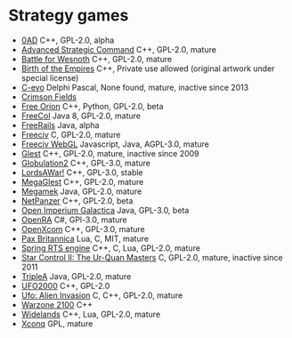 # Strategy games

[comment]: # (start of autogenerated content, do not edit)
- [0AD](0ad.md) C++, GPL-2.0, alpha
- [Advanced Strategic Command](asc.md) C++, GPL-2.0, mature
- [Battle for Wesnoth](wesnoth.md) C++, GPL-2.0, mature
- [Birth of the Empires](birth_of_the_empires.md) C++, Private use allowed (original artwork under special license)
- [C-evo](c_evo.md) Delphi Pascal, None found, mature, inactive since 2013
- [Crimson Fields](crimson_fields.md) 
- [Free Orion](freeorion.md) C++, Python, GPL-2.0, beta
- [FreeCol](freecol.md) Java 8, GPL-2.0, mature
- [FreeRails](freerails.md) Java, alpha
- [Freeciv](freeciv.md) C, GPL-2.0, mature
- [Freeciv WebGL](freeciv_web.md) Javascript, Java, AGPL-3.0, mature
- [Glest](glest.md) C++, GPL-2.0, mature, inactive since 2009
- [Globulation2](globulation2.md) C++, GPL-3.0, mature
- [LordsAWar!](lordsawar.md) C++, GPL-3.0, stable
- [MegaGlest](megaglest.md) C++, GPL-2.0, mature
- [Megamek](megamek.md) Java, GPL-2.0, mature
- [NetPanzer](netpanzer.md) C++, GPL-2.0, beta
- [Open Imperium Galactica](open_imperium_galactica.md) Java, GPL-3.0, beta
- [OpenRA](openra.md) C#, GPl-3.0, mature
- [OpenXcom](openxcom.md) C++, GPL-3.0, mature
- [Pax Britannica](pax_britannica.md) Lua, C, MIT, mature
- [Spring RTS engine](spring.md) C++, C, Lua, GPL-2.0, mature
- [Star Control II: The Ur-Quan Masters](star_control_2.md) C, GPL-2.0, mature, inactive since 2011
- [TripleA](triplea.md) Java, GPL-2.0, mature
- [UFO2000](ufo2000.md) C++, GPL-2.0
- [Ufo: Alien Invasion](ufo_alien_invasion.md) C, C++, GPL-2.0, mature
- [Warzone 2100](warzone_2100.md) C++
- [Widelands](widelands.md) C++, Lua, GPL-2.0, mature
- [Xconq](xconq.md) GPL, mature

[comment]: # (end of autogenerated content)